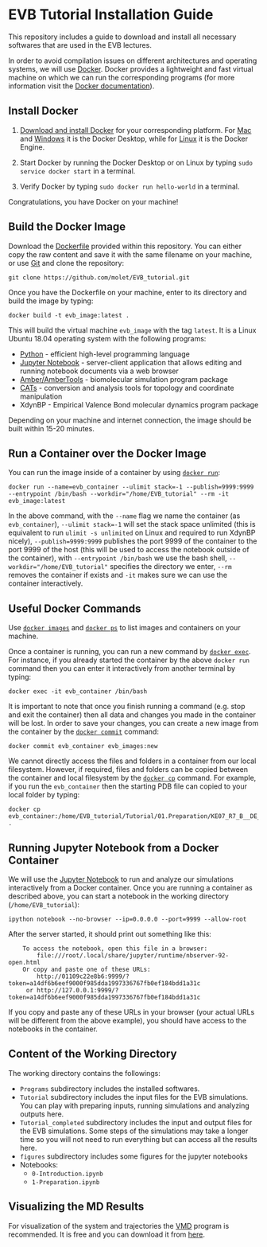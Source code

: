 # EVB Tutorial Installation Guide

This repository includes a guide to download and install all necessary softwares that are used in the EVB lectures.

In order to avoid compilation issues on different architectures and operating systems, we will use [Docker](https://docs.docker.com/get-started/overview/).
Docker provides a lightweight and fast virtual machine on which we can run the corresponding programs (for more information visit the [Docker documentation](https://docs.docker.com/)).

## Install Docker

1. [Download and install Docker](https://docs.docker.com/get-docker/) for your corresponding platform. For [Mac](https://docs.docker.com/desktop/mac/install/) and [Windows](https://docs.docker.com/desktop/windows/install/) it is the Docker Desktop, while for [Linux](https://docs.docker.com/engine/install/) it is the Docker Engine.

2. Start Docker by running the Docker Desktop or on Linux by typing `sudo service docker start` in a terminal. 

3. Verify Docker by typing `sudo docker run hello-world` in a terminal. 

Congratulations, you have Docker on your machine!

## Build the Docker Image

Download the [Dockerfile](https://github.com/molet/EVB_tutorial/blob/main/Dockerfile) provided within this repository. You can either copy the raw content and save it with the same filename on your machine, or use [Git](https://git-scm.com/downloads) and clone the repository:

```
git clone https://github.com/molet/EVB_tutorial.git
```

Once you have the Dockerfile on your machine, enter to its directory and build the image by typing:

```
docker build -t evb_image:latest .
```

This will build the virtual machine `evb_image` with the tag `latest`. It is a Linux Ubuntu 18.04 operating system with the following programs:
- [Python](https://www.python.org/) - efficient high-level programming language
- [Jupyter Notebook](https://jupyter.org/) - server-client application that allows editing and running notebook documents via a web browser
- [Amber/AmberTools](https://ambermd.org/index.php) - biomolecular simulation program package
- [CATs](https://github.com/kulhanek/cats) - conversion and analysis tools for topology and coordinate manipulation
- XdynBP - Empirical Valence Bond molecular dynamics program package

Depending on your machine and internet connection, the image should be built within 15-20 minutes.

## Run a Container over the Docker Image

You can run the image inside of a container by using [`docker run`](https://docs.docker.com/engine/reference/commandline/run/):

```
docker run --name=evb_container --ulimit stack=-1 --publish=9999:9999 --entrypoint /bin/bash --workdir="/home/EVB_tutorial" --rm -it evb_image:latest
```

In the above command, with the `--name` flag we name the container (as `evb_container`), `--ulimit stack=-1` will set the stack space unlimited (this is equivalent to run `ulimit -s unlimited` on Linux and required to run XdynBP nicely), `--publish=9999:9999` publishes the port 9999 of the container to the port 9999 of the host (this will be used to access the notebook outside of the container), with `--entrypoint /bin/bash` we use the bash shell, `--workdir="/home/EVB_tutorial"` specifies the directory we enter, `--rm` removes the container if exists and `-it` makes sure we can use the container interactively.

## Useful Docker Commands

Use [`docker images`](https://docs.docker.com/engine/reference/commandline/images/) and [`docker ps`](https://docs.docker.com/engine/reference/commandline/ps/) to list images and containers on your machine.

Once a container is running, you can run a new command by [`docker exec`](https://docs.docker.com/engine/reference/commandline/exec/). For instance, if you already started the container by the above `docker run` command then you can enter it interactively from another terminal by typing:

```
docker exec -it evb_container /bin/bash
```

It is important to note that once you finish running a command (e.g. stop and exit the container) then all data and changes you made in the container will be lost. In order to save your changes, you can create a new image from the container by the [`docker commit`](https://docs.docker.com/engine/reference/commandline/commit/) command:

```
docker commit evb_container evb_images:new
```

We cannot directly access the files and folders in a container from our local filesystem. However, if required, files and folders can be copied between the container and local filesystem by the [`docker cp`](https://docs.docker.com/engine/reference/commandline/cp/) command. For example, if you run the `evb_container` then the starting PDB file can copied to your local folder by typing:

```
docker cp evb_container:/home/EVB_tutorial/Tutorial/01.Preparation/KE07_R7_B__DE_1.pdb .
```

## Running Jupyter Notebook from a Docker Container

We will use the [Jupyter Notebook](https://jupyter.org/) to run and analyze our simulations interactively from a Docker container. Once you are running a container as described above, you can start a notebook in the working directory (`/home/EVB_tutorial`):

```
ipython notebook --no-browser --ip=0.0.0.0 --port=9999 --allow-root
```

After the server started, it should print out something like this:

```
    To access the notebook, open this file in a browser:
        file:///root/.local/share/jupyter/runtime/nbserver-92-open.html
    Or copy and paste one of these URLs:
        http://01109c22e8b6:9999/?token=a14df6b6eef9000f985dda1997336767fb0ef184bdd1a31c
     or http://127.0.0.1:9999/?token=a14df6b6eef9000f985dda1997336767fb0ef184bdd1a31c
```

If you copy and paste any of these URLs in your browser (your actual URLs will be different from the above example), you should have access to the notebooks in the container.

## Content of the Working Directory

The working directory contains the followings:
- `Programs` subdirectory includes the installed softwares.
- `Tutorial` subdirectory includes the input files for the EVB simulations. You can play with preparing inputs, running simulations and analyzing outputs here.
- `Tutorial_completed` subdirectory includes the input and output files for the EVB simulations. Some steps of the simulations may take a longer time so you will not need to run everything but can access all the results here.
- `figures` subdirectory includes some figures for the jupyter notebooks
- Notebooks:
	- `0-Introduction.ipynb`
	- `1-Preparation.ipynb`

## Visualizing the MD Results

For visualization of the system and trajectories the [VMD](https://www.ks.uiuc.edu/Research/vmd/) program is recommended. It is free and you can download it from [here](https://www.ks.uiuc.edu/Development/Download/download.cgi?PackageName=VMD).
